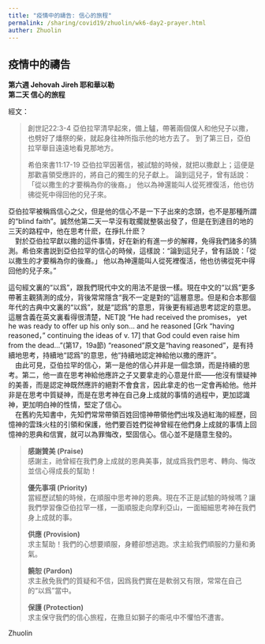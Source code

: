 ```yaml
---
title: "疫情中的禱告: 信心的旅程"
permalink: /sharing/covid19/zhuolin/wk6-day2-prayer.html
auther: Zhuolin
---
```

## 疫情中的禱告 

**第六週 Jehovah Jireh 耶和華以勒**  
**第二天 信心的旅程**  

經文：  
> 創世記22:3-4 亞伯拉罕清早起來，備上驢，帶著兩個僕人和他兒子以撒，也劈好了燔祭的柴，就起身往神所指示他的地方去了。 到了第三日，亞伯拉罕舉目遠遠地看見那地方。  
>
> 希伯來書11:17-19 亞伯拉罕因著信，被試驗的時候，就把以撒獻上；這便是那歡喜領受應許的，將自己的獨生的兒子獻上。 論到這兒子，曾有話說：「從以撒生的才要稱為你的後裔。」 他以為神還能叫人從死裡復活，他也彷彿從死中得回他的兒子來。  

亞伯拉罕被稱爲信心之父，但是他的信心不是一下子出來的念頭，也不是那種所謂的“blind faith”。誠然他第二天一早沒有耽擱就整裝出發了，但是在到達目的地的三天的路程中，他在思考什麽，在掙扎什麽？  
　對於亞伯拉罕獻以撒的這件事情，好在新約有進一步的解釋，免得我們諸多的猜測。希伯來書説到亞伯拉罕的信心的時候，這樣說：“論到這兒子，曾有話說：「從以撒生的才要稱為你的後裔。」 他以為神還能叫人從死裡復活，他也彷彿從死中得回他的兒子來。”  

這句經文裏的“以爲”，跟我們現代中文的用法不是很一樣。現在中文的“以爲”更多帶著主觀猜測的成分，背後常常隱含“我不一定是對的”這層意思。但是和合本那個年代的古典中文裏的“以爲”，就是“認爲”的意思，背後更有經過思考認定的意思。這層含義在英文裏看得很清楚，NET說 “He had received the promises， yet he was ready to offer up his only son… and he reasoned [Grk “having reasoned，” continuing the ideas of v. 17] that God could even raise him from the dead…”(第17，19a節) “reasoned”原文是“having reasoned”，是有持續地思考，持續地“認爲”的意思，他“持續地認定神給他以撒的應許”。  
　由此可見，亞伯拉罕的信心，第一是他的信心并非是一個念頭，而是持續的思考。第二，他一直在思考神給他應許之子又要拿走的心意是什麽——他沒有懷疑神的美善，而是認定神既然應許的絕對不會食言，因此拿走的也一定會再給他。他并非是在思考中質疑神，而是在思考神在自己身上成就的事情的過程中，更加認識神，更加明白神的性情，堅定了信心。  
　在舊約先知書中，先知們常常帶領百姓回憶神帶領他們出埃及過紅海的經歷，回憶神的雲珠火柱的引領和保護，他們要百姓們從神曾經在他們身上成就的事情上回憶神的恩典和信實，就可以為罪悔改，堅固信心。信心並不是隨意生發的。  

> **感謝贊美 (Praise)**  
> 感謝主，祂曾經在我們身上成就的恩典美事，就成爲我們思考、轉向、悔改並信心得成長的幫助！  
>
> **優先事項 (Priority)**  
>當經歷試驗的時候，在順服中思考神的恩典。現在不正是試驗的時候嗎？讓我們學習像亞伯拉罕一樣，一面順服走向摩利亞山，一面細細思考神在我們身上成就的事。  
>
> **供應 (Provision)**  
>求主幫助！我們的心想要順服，身體卻想逃跑。求主給我們順服的力量和勇氣。  
>
> **饒恕 (Pardon)**  
>求主赦免我們的質疑和不信，因爲我們實在是軟弱又有限，常常在自己的“以爲”當中。  
>
> **保護 (Protection)**  
>求主保守我們的信心旅程，在撒旦如獅子的嘶吼中不懼怕不遭害。  

Zhuolin  
